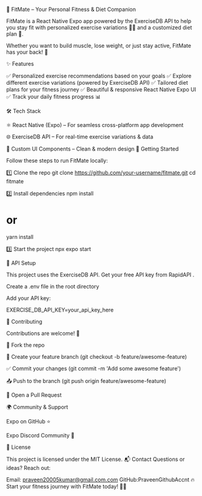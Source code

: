 💪 FitMate – Your Personal Fitness & Diet Companion

FitMate is a React Native Expo app powered by the ExerciseDB API to help you stay fit with personalized exercise variations 🏋️‍♂️ and a customized diet plan 🥗.

Whether you want to build muscle, lose weight, or just stay active, FitMate has your back! 🚀

✨ Features

✅ Personalized exercise recommendations based on your goals
✅ Explore different exercise variations (powered by ExerciseDB API)
✅ Tailored diet plans for your fitness journey
✅ Beautiful & responsive React Native Expo UI
✅ Track your daily fitness progress 📊

🛠️ Tech Stack

⚛️ React Native (Expo) – For seamless cross-platform app development

🌐 ExerciseDB API – For real-time exercise variations & data

🎨 Custom UI Components – Clean & modern design
🚀 Getting Started

Follow these steps to run FitMate locally:

1️⃣ Clone the repo
git clone https://github.com/your-username/fitmate.git
cd fitmate

2️⃣ Install dependencies
npm install
# or
yarn install

3️⃣ Start the project
npx expo start

🔑 API Setup

This project uses the ExerciseDB API. Get your free API key from RapidAPI
.

Create a .env file in the root directory

Add your API key:

EXERCISE_DB_API_KEY=your_api_key_here

🤝 Contributing

Contributions are welcome! 🙌

🍴 Fork the repo

🔧 Create your feature branch (git checkout -b feature/awesome-feature)

✅ Commit your changes (git commit -m 'Add some awesome feature')

📤 Push to the branch (git push origin feature/awesome-feature)

🔁 Open a Pull Request

🌍 Community & Support

Expo on GitHub
 ⭐

Expo Discord Community
 💬

📜 License

This project is licensed under the MIT License.
📬 Contact
Questions or ideas? Reach out:

Email: praveen20005kumar@gmail.com.com
GitHub:PraveenGithubAccnt
🔥 Start your fitness journey with FitMate today! 💪✨
